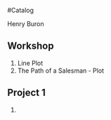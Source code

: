 #Catalog

Henry Buron

## Workshop

1. Line Plot
2. The Path of a Salesman - Plot

## Project 1

1.
